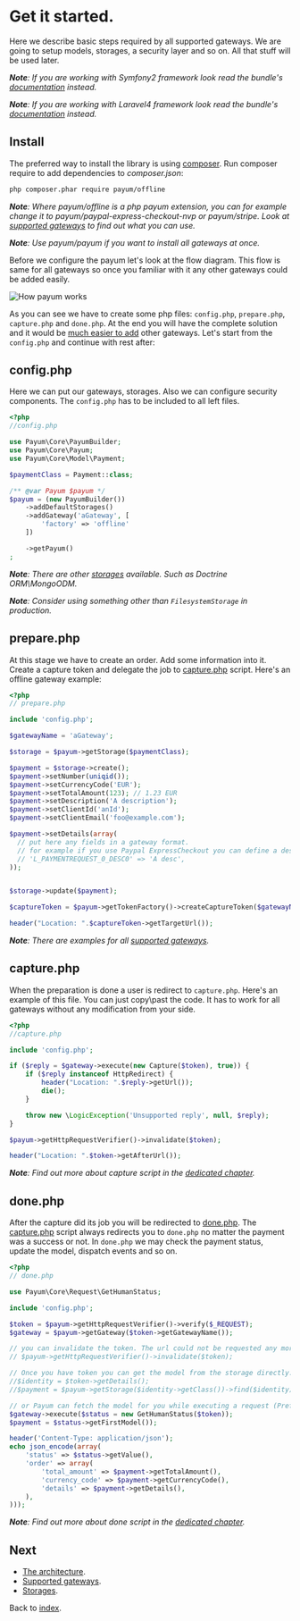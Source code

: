 # Get it started.

Here we describe basic steps required by all supported gateways. We are going to setup models, storages, a security layer and so on.
All that stuff will be used later.

_**Note**: If you are working with Symfony2 framework look read the bundle's [documentation](https://github.com/Payum/PayumBundle/blob/master/Resources/doc/index.md) instead._

_**Note**: If you are working with Laravel4 framework look read the bundle's [documentation](https://github.com/Payum/PayumLaravelPackage/blob/master/docs/index.md) instead._

## Install

The preferred way to install the library is using [composer](http://getcomposer.org/).
Run composer require to add dependencies to _composer.json_:

```bash
php composer.phar require payum/offline
```

_**Note**: Where payum/offline is a php payum extension, you can for example change it to payum/paypal-express-checkout-nvp or payum/stripe. Look at [supported gateways](supported-gateways.md) to find out what you can use._

_**Note**: Use payum/payum if you want to install all gateways at once._

Before we configure the payum let's look at the flow diagram.
This flow is same for all gateways so once you familiar with it any other gateways could be added easily.

![How payum works](http://www.websequencediagrams.com/cgi-bin/cdraw?lz=cGFydGljaXBhbnQgcGF5cGFsLmNvbQoACwxVc2VyAAQNcHJlcGFyZS5waHAAHA1jYXB0dQAFE2RvbgAnBgpVc2VyLT4ANQs6AEUIIGEgcGF5bWVudAoAVAstLT4rAEsLOgBbCCB0b2tlbgoKAGcLLS0-AIE2CjogcmVxdWVzdCBhdXRoZW50aWNhdGlvbgoAgVkKLS0-AE0NZ2l2ZSBjb250cm9sIGJhY2sATg8tAIE-CDoAgUsFAHsHAIFTCC0-VXNlcjogc2hvdwCBQQggcmVzdWx0Cg&s=default)

As you can see we have to create some php files: `config.php`, `prepare.php`, `capture.php` and `done.php`.
At the end you will have the complete solution and 
it would be [much easier to add](https://github.com/Payum/PaypalExpressCheckoutNvp/blob/master/Resources/docs/get-it-started.md) other gateways.
Let's start from the `config.php` and continue with rest after:

## config.php

Here we can put our gateways, storages. Also we can configure security components. The `config.php` has to be included to all left files.

```php
<?php
//config.php

use Payum\Core\PayumBuilder;
use Payum\Core\Payum;
use Payum\Core\Model\Payment;

$paymentClass = Payment::class;

/** @var Payum $payum */
$payum = (new PayumBuilder())
    ->addDefaultStorages()
    ->addGateway('aGateway', [
        'factory' => 'offline'
    ])

    ->getPayum()
;
```

_**Note**: There are other [storages](storages.md) available. Such as Doctrine ORM\MongoODM._

_**Note**: Consider using something other than `FilesystemStorage` in production._

## prepare.php

At this stage we have to create an order. Add some information into it. 
Create a capture token and delegate the job to [capture.php](scripts/capture-script.md) script.
Here's an offline gateway example:

```php
<?php
// prepare.php

include 'config.php';

$gatewayName = 'aGateway';

$storage = $payum->getStorage($paymentClass);

$payment = $storage->create();
$payment->setNumber(uniqid());
$payment->setCurrencyCode('EUR');
$payment->setTotalAmount(123); // 1.23 EUR
$payment->setDescription('A description');
$payment->setClientId('anId');
$payment->setClientEmail('foo@example.com');

$payment->setDetails(array(
  // put here any fields in a gateway format.
  // for example if you use Paypal ExpressCheckout you can define a description of the first item:
  // 'L_PAYMENTREQUEST_0_DESC0' => 'A desc',
));


$storage->update($payment);

$captureToken = $payum->getTokenFactory()->createCaptureToken($gatewayName, $payment, 'done.php');

header("Location: ".$captureToken->getTargetUrl());
```

_**Note**: There are examples for all [supported gateways](supported-gateways.md)._

## capture.php

When the preparation is done a user is redirect to `capture.php`. Here's an example of this file. You can just copy\past the code. 
It has to work for all gateways without any modification from your side. 

```php
<?php
//capture.php

include 'config.php';

if ($reply = $gateway->execute(new Capture($token), true)) {
    if ($reply instanceof HttpRedirect) {
        header("Location: ".$reply->getUrl());
        die();
    }

    throw new \LogicException('Unsupported reply', null, $reply);
}

$payum->getHttpRequestVerifier()->invalidate($token);

header("Location: ".$token->getAfterUrl());
```

_**Note**: Find out more about capture script in the [dedicated chapter](scripts/capture-script.md)._

## done.php

After the capture did its job you will be redirected to [done.php](https://github.com/Payum/Core/tree/master/Resources/docs/scripts/done-script.md).
The [capture.php](scripts/capture-script.md) script always redirects you to `done.php` no matter the payment was a success or not.
In `done.php` we may check the payment status, update the model, dispatch events and so on.

```php
<?php
// done.php

use Payum\Core\Request\GetHumanStatus;

include 'config.php';

$token = $payum->getHttpRequestVerifier()->verify($_REQUEST);
$gateway = $payum->getGateway($token->getGatewayName());

// you can invalidate the token. The url could not be requested any more.
// $payum->getHttpRequestVerifier()->invalidate($token);

// Once you have token you can get the model from the storage directly. 
//$identity = $token->getDetails();
//$payment = $payum->getStorage($identity->getClass())->find($identity);

// or Payum can fetch the model for you while executing a request (Preferred).
$gateway->execute($status = new GetHumanStatus($token));
$payment = $status->getFirstModel());

header('Content-Type: application/json');
echo json_encode(array(
    'status' => $status->getValue(),
    'order' => array(
        'total_amount' => $payment->getTotalAmount(),
        'currency_code' => $payment->getCurrencyCode(),
        'details' => $payment->getDetails(),
    ),
)));
```

_**Note**: Find out more about done script in the [dedicated chapter](https://github.com/Payum/Core/tree/master/Resources/docs/scripts/done-script.md)._

## Next 

* [The architecture](the-architecture.md).
* [Supported gateways](supported-gateways.md).
* [Storages](storages.md).

Back to [index](index.md).
